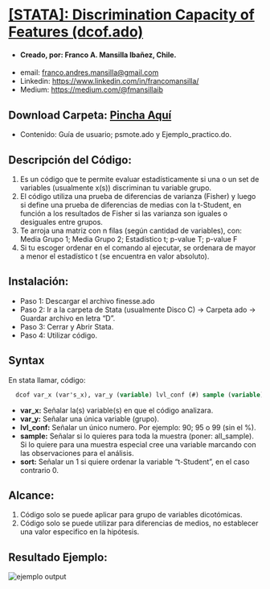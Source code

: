 # [[STATA]: Discrimination Capacity of Features (dcof.ado)](https://drive.google.com/open?id=15rDmvm-mMWcooGO6Rxw0jwr5y76AX3SX&authuser=fmansilla%40fen.uchile.cl&usp=drive_fs) 

- #### Creado, por: Franco A. Mansilla Ibañez, Chile.
- email: franco.andres.mansilla@gmail.com
- Linkedin: https://www.linkedin.com/in/francomansilla/
- Medium: https://medium.com/@fmansillaib

## Download Carpeta: [Pincha Aquí](https://drive.google.com/open?id=15rDmvm-mMWcooGO6Rxw0jwr5y76AX3SX&authuser=fmansilla%40fen.uchile.cl&usp=drive_fs)
- Contenido: Guía de usuario; psmote.ado y Ejemplo_practico.do.

## Descripción del Código: 

1. Es un código que te permite evaluar estadísticamente si una o un set de variables (usualmente x(s)) discriminan tu variable grupo.
2. El código utiliza una prueba de diferencias de varianza (Fisher) y luego si define una prueba de diferencias de medias con la t-Student, en función a los resultados de Fisher si las varianza son iguales o desiguales entre grupos.
3. Te arroja una matriz con n filas (según cantidad de variables), con: Media Grupo 1; Media Grupo 2; Estadístico t; p-value T; p-value F
4. Si tu escoger ordenar en el comando al ejecutar, se ordenara de mayor a menor el estadístico t (se encuentra en valor absoluto).


## Instalación:
- Paso 1: Descargar el archivo finesse.ado 
- Paso 2: Ir a la carpeta de Stata (usualmente Disco C) -> Carpeta ado -> Guardar archivo en letra “D”.
- Paso 3: Cerrar y Abrir Stata. 
- Paso 4: Utilizar código.

## Syntax 

En stata llamar, código:

```stata
  dcof var_x (var's_x), var_y (variable) lvl_conf (#) sample (variable) sort (#)
```

- **var_x:** Señalar la(s) variable(s) en que el código analizara. 
- **var_y:** Señalar una única variable (grupo).
- **lvl_conf:** Señalar un único numero. Por ejemplo: 90; 95 o 99 (sin el %).
- **sample:** Señalar si lo quieres para toda la muestra (poner: all_sample). Si lo quiere para una muestra especial cree una variable marcando con las observaciones para el análisis. 
- **sort:** Señalar un 1 si quiere ordenar la variable “t-Student”, en el caso contrario 0. 

## Alcance:

1. Código solo se puede aplicar para grupo de variables dicotómicas. 
2. Código solo se puede utilizar para diferencias de medios, no establecer una valor especifico en la hipótesis. 

## Resultado Ejemplo:
![ejemplo output](https://github.com/fmansillaib/stata_Finesse/blob/main/1.ejemplo_output.png)

